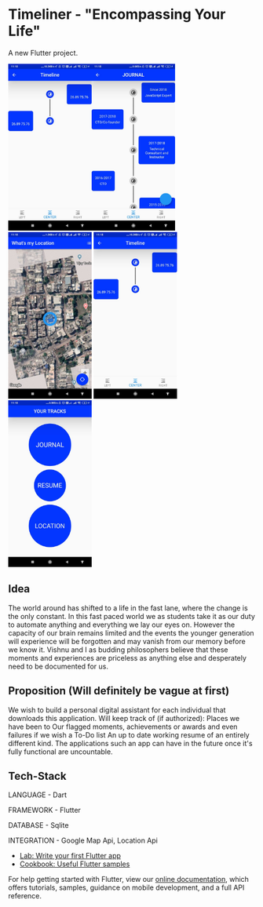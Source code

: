 # Timeliner - "Encompassing Your Life"

A new Flutter project.

<img src="https://github.com/vish198910/Timeliner/blob/master/appk.jpeg" width="170"><img src="https://github.com/vish198910/Timeliner/blob/master/terry.jpeg" width="170">
<img src="https://github.com/vish198910/Timeliner/blob/master/verse.jpeg" width="170">
<img src="https://github.com/vish198910/Timeliner/blob/master/show.jpeg" width="170">
<img src="https://github.com/vish198910/Timeliner/blob/master/last.jpeg" width="170">

## Idea

The world around has shifted to a life in the fast lane, where the change is the only constant. In this fast paced world we as students take it as our duty to automate anything and everything we lay our eyes on. 
However the capacity of our brain remains limited and the events the younger generation will experience will be forgotten and may vanish from our memory before we know it.
Vishnu and I as budding philosophers believe that these moments and experiences are priceless as anything else and desperately need to be documented for us. 


## Proposition   (Will definitely be vague at first)
We wish to build a personal digital assistant for each individual that downloads this application.
Will keep track of (if authorized):
    Places we have been to
    Our flagged moments, achievements or awards and even failures if we wish
    a To-Do list
    An up to date working resume of an entirely different kind.
 The applications such an app can have in the future once it's fully functional are uncountable.
    

## Tech-Stack
 LANGUAGE       - Dart
 
 FRAMEWORK      - Flutter
 
 DATABASE       - Sqlite
 
 INTEGRATION    - Google Map Api, Location Api
 



- [Lab: Write your first Flutter app](https://flutter.dev/docs/get-started/codelab)
- [Cookbook: Useful Flutter samples](https://flutter.dev/docs/cookbook)

For help getting started with Flutter, view our
[online documentation](https://flutter.dev/docs), which offers tutorials,
samples, guidance on mobile development, and a full API reference.
